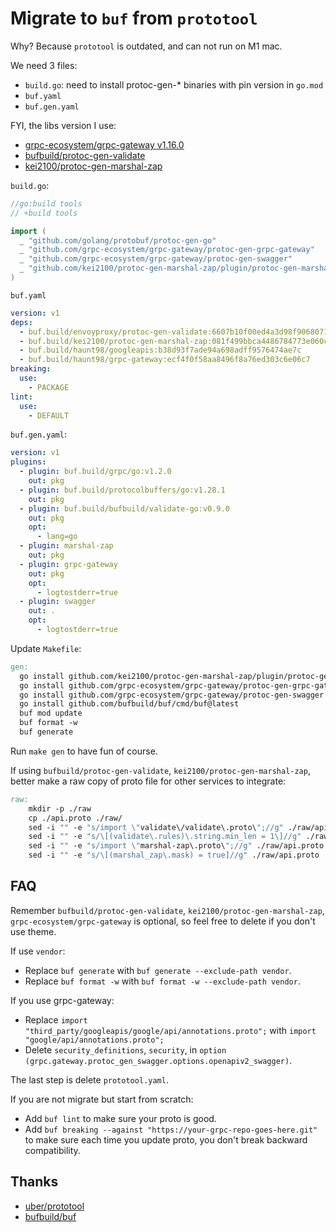 # Migrate to `buf` from `prototool`

Why? Because `prototool` is outdated, and can not run on M1 mac.

We need 3 files:

- `build.go`: need to install protoc-gen-\* binaries with pin version in `go.mod`
- `buf.yaml`
- `buf.gen.yaml`

FYI, the libs version I use:

- [grpc-ecosystem/grpc-gateway v1.16.0](https://github.com/grpc-ecosystem/grpc-gateway/releases/tag/v1.16.0)
- [bufbuild/protoc-gen-validate](github.com/bufbuild/protoc-gen-validate)
- [kei2100/protoc-gen-marshal-zap](github.com/kei2100/protoc-gen-marshal-zap)

`build.go`:

```go
//go:build tools
// +build tools

import (
  _ "github.com/golang/protobuf/protoc-gen-go"
  _ "github.com/grpc-ecosystem/grpc-gateway/protoc-gen-grpc-gateway"
  _ "github.com/grpc-ecosystem/grpc-gateway/protoc-gen-swagger"
  _ "github.com/kei2100/protoc-gen-marshal-zap/plugin/protoc-gen-marshal-zap"
)
```

`buf.yaml`

```yaml
version: v1
deps:
  - buf.build/envoyproxy/protoc-gen-validate:6607b10f00ed4a3d98f906807131c44a
  - buf.build/kei2100/protoc-gen-marshal-zap:081f499bbca4486784773e060c1c1418
  - buf.build/haunt98/googleapis:b38d93f7ade94a698adff9576474ae7c
  - buf.build/haunt98/grpc-gateway:ecf4f0f58aa8496f8a76ed303c6e06c7
breaking:
  use:
    - PACKAGE
lint:
  use:
    - DEFAULT
```

`buf.gen.yaml`:

```yaml
version: v1
plugins:
  - plugin: buf.build/grpc/go:v1.2.0
    out: pkg
  - plugin: buf.build/protocolbuffers/go:v1.28.1
    out: pkg
  - plugin: buf.build/bufbuild/validate-go:v0.9.0
    out: pkg
    opt:
      - lang=go
  - plugin: marshal-zap
    out: pkg
  - plugin: grpc-gateway
    out: pkg
    opt:
      - logtostderr=true
  - plugin: swagger
    out: .
    opt:
      - logtostderr=true
```

Update `Makefile`:

```Makefile
gen:
  go install github.com/kei2100/protoc-gen-marshal-zap/plugin/protoc-gen-marshal-zap
  go install github.com/grpc-ecosystem/grpc-gateway/protoc-gen-grpc-gateway
  go install github.com/grpc-ecosystem/grpc-gateway/protoc-gen-swagger
  go install github.com/bufbuild/buf/cmd/buf@latest
  buf mod update
  buf format -w
  buf generate
```

Run `make gen` to have fun of course.

If using `bufbuild/protoc-gen-validate`, `kei2100/protoc-gen-marshal-zap`, better make a raw copy of proto file for other services to integrate:

```Makefile
raw:
    mkdir -p ./raw
    cp ./api.proto ./raw/
    sed -i "" -e "s/import \"validate\/validate\.proto\";//g" ./raw/api.proto
    sed -i "" -e "s/\[(validate\.rules)\.string.min_len = 1\]//g" ./raw/api.proto
    sed -i "" -e "s/import \"marshal-zap\.proto\";//g" ./raw/api.proto
    sed -i "" -e "s/\[(marshal_zap\.mask) = true]//g" ./raw/api.proto
```

## FAQ

Remember `bufbuild/protoc-gen-validate`, `kei2100/protoc-gen-marshal-zap`, `grpc-ecosystem/grpc-gateway` is optional, so feel free to delete if you don't use theme.

If use `vendor`:

- Replace `buf generate` with `buf generate --exclude-path vendor`.
- Replace `buf format -w` with `buf format -w --exclude-path vendor`.

If you use grpc-gateway:

- Replace `import "third_party/googleapis/google/api/annotations.proto";` with `import "google/api/annotations.proto";`
- Delete `security_definitions`, `security`, in `option (grpc.gateway.protoc_gen_swagger.options.openapiv2_swagger)`.

The last step is delete `prototool.yaml`.

If you are not migrate but start from scratch:

- Add `buf lint` to make sure your proto is good.
- Add `buf breaking --against "https://your-grpc-repo-goes-here.git"` to make sure each time you update proto, you don't break backward compatibility.

## Thanks

- [uber/prototool](https://github.com/uber/prototool)
- [bufbuild/buf](https://github.com/bufbuild/buf)
